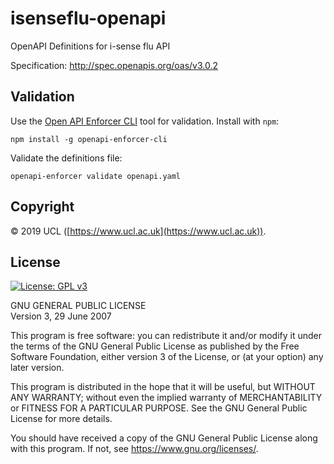# isenseflu-openapi

OpenAPI Definitions for i-sense flu API

Specification: http://spec.openapis.org/oas/v3.0.2

## Validation

Use the [Open API Enforcer CLI](https://www.npmjs.com/package/openapi-enforcer-cli/) tool for validation. Install with `npm`:

```
npm install -g openapi-enforcer-cli
```

Validate the definitions file:

```
openapi-enforcer validate openapi.yaml
```

## Copyright

&copy; 2019 UCL ([https://www.ucl.ac.uk](https://www.ucl.ac.uk)).

## License

[![License: GPL v3](https://img.shields.io/badge/License-GPLv3-blue.svg)](https://www.gnu.org/licenses/gpl-3.0)

GNU GENERAL PUBLIC LICENSE  
Version 3, 29 June 2007

This program is free software: you can redistribute it and/or modify
it under the terms of the GNU General Public License as published by
the Free Software Foundation, either version 3 of the License, or
(at your option) any later version.

This program is distributed in the hope that it will be useful,
but WITHOUT ANY WARRANTY; without even the implied warranty of
MERCHANTABILITY or FITNESS FOR A PARTICULAR PURPOSE.  See the
GNU General Public License for more details.

You should have received a copy of the GNU General Public License
along with this program.  If not, see <https://www.gnu.org/licenses/>.
